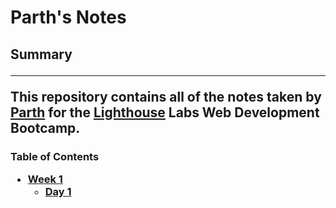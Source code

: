<h1> Parth's Notes

<h2>Summary <hr>

This repository contains all of the notes taken by [Parth](https://github.com/pmungra) for the [Lighthouse](https://www.lighthouselabs.ca/) Labs Web Development Bootcamp.

<h3>Table of Contents

 * [Week 1](/Week_1)
   * [Day 1](/Week_1/Day_1)